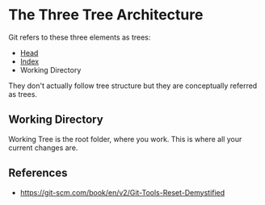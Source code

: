 # The Three Tree Architecture

Git refers to these three elements as trees:

- [Head](git/head)
- [Index](git/index)
- Working Directory

They don't actually follow tree structure but they are conceptually referred as trees.

## Working Directory

Working Tree is the root folder, where you work. This is where all your current changes are.

## References

- https://git-scm.com/book/en/v2/Git-Tools-Reset-Demystified

